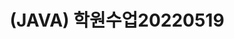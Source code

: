 ---
layout: single
title: (JAVA) 학원수업20220519
categories: academy
# git, study, diary, java, toDolist, cooking, plan, html, academy
tag: [academy] 
---